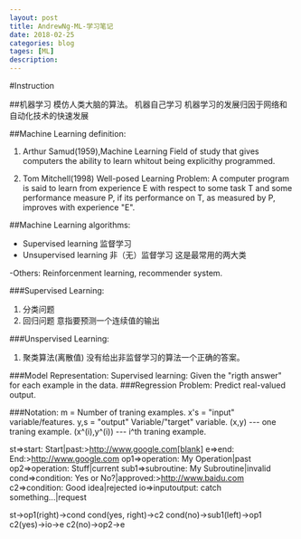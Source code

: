 ```yaml
---
layout: post
title: AndrewNg-ML-学习笔记
date: 2018-02-25
categories: blog
tages: [ML]
description: 
---
```

#Instruction

##机器学习
  模仿人类大脑的算法。
  机器自己学习
  机器学习的发展归因于网络和自动化技术的快速发展

##Machine Learning definition:

1. Arthur Samud(1959),Machine Learning Field of study that gives computers the ability to learn whitout being explicithy programmed.

2. Tom Mitchell(1998) Well-posed Learning Problem: A computer program is said to learn from experience E with respect to some task T and some performance measure P, if its performance on T, as measured by P, improves with experience "E".

##Machine Learning algorithms:
  - Supervised learning 监督学习
  - Unsupervised learning 非（无）监督学习
  这是最常用的两大类

  -Others: Reinforcenment learning, recommender system.

###Supervised Learning:
 1. 分类问题
 2. 回归问题
 意指要预测一个连续值的输出

###Unspervised Learning:
  1. 聚类算法(离散值)
  没有给出非监督学习的算法一个正确的答案。

###Model Representation:
  Supervised learning: Given the "rigth answer" for each example in the data.
###Regression Problem:
  Predict real-valued output.

###Notation:
    m = Number of traning examples.
    x's = "input" variable/features.
    y,s = "output" Variable/"target" variable.
    (x,y) --- one traning example.
    (x^(i),y^(i)) --- i^th traning example.

st=>start: Start|past:>http://www.google.com[blank]
e=>end: End:>http://www.google.com
op1=>operation: My Operation|past
op2=>operation: Stuff|current
sub1=>subroutine: My Subroutine|invalid
cond=>condition: Yes
or No?|approved:>http://www.baidu.com
c2=>condition: Good idea|rejected
io=>inputoutput: catch something...|request

st->op1(right)->cond
cond(yes, right)->c2
cond(no)->sub1(left)->op1
c2(yes)->io->e
c2(no)->op2->e
